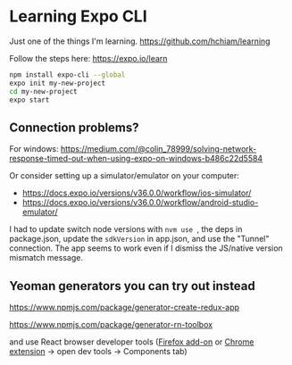 # Learning Expo CLI

Just one of the things I'm learning. <https://github.com/hchiam/learning>

Follow the steps here: <https://expo.io/learn>

```bash
npm install expo-cli --global
expo init my-new-project
cd my-new-project
expo start
```

## Connection problems?

For windows: https://medium.com/@colin_78999/solving-network-response-timed-out-when-using-expo-on-windows-b486c22d5584

Or consider setting up a simulator/emulator on your computer:

- https://docs.expo.io/versions/v36.0.0/workflow/ios-simulator/
- https://docs.expo.io/versions/v36.0.0/workflow/android-studio-emulator/

I had to update switch node versions with `nvm use `, the deps in package.json, update the `sdkVersion` in app.json, and use the "Tunnel" connection. The app seems to work even if I dismiss the JS/native version mismatch message.

## Yeoman generators you can try out instead

<https://www.npmjs.com/package/generator-create-redux-app>

<https://www.npmjs.com/package/generator-rn-toolbox>

and use React browser developer tools ([Firefox add-on](https://addons.mozilla.org/en-US/firefox/addon/react-devtools) or [Chrome extension](https://chrome.google.com/webstore/detail/react-developer-tools/fmkadmapgofadopljbjfkapdkoienihi) -> open dev tools -> Components tab)
